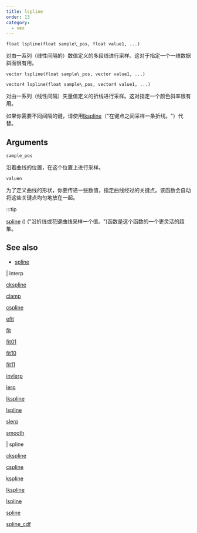 ```yaml
---
title: lspline
order: 13
category:
  - vex
---
```


`float lspline(float sample\_pos, float value1, ...)`

对由一系列（线性间隔的）数值定义的多段线进行采样。这对于指定一个一维数据斜面很有用。

`vector lspline(float sample\_pos, vector value1, ...)`

`vector4 lspline(float sample\_pos, vector4 value1, ...)`

对由一系列（线性间隔）矢量值定义的折线进行采样。这对指定一个颜色斜率很有用。

如果你需要不同间隔的键，请使用[lkspline](lkspline.html)（"在键点之间采样一条折线。"）代替。

## Arguments

`sample_pos`

沿着曲线的位置，在这个位置上进行采样。

`valuen`

为了定义曲线的形状，你要传递一些数值，指定曲线经过的关键点。该函数会自动将这些关键点均匀地放在一起。

:::tip

[spline](spline.html) () ("沿折线或花键曲线采样一个值。")函数是这个函数的一个更灵活的超集。

## See also

- [spline](spline.html)

|
interp

[ckspline](ckspline.html)

[clamp](clamp.html)

[cspline](cspline.html)

[efit](efit.html)

[fit](fit.html)

[fit01](fit01.html)

[fit10](fit10.html)

[fit11](fit11.html)

[invlerp](invlerp.html)

[lerp](lerp.html)

[lkspline](lkspline.html)

[lspline](lspline.html)

[slerp](slerp.html)

[smooth](smooth.html)

|
spline

[ckspline](ckspline.html)

[cspline](cspline.html)

[kspline](kspline.html)

[lkspline](lkspline.html)

[lspline](lspline.html)

[spline](spline.html)

[spline_cdf](spline_cdf.html)
